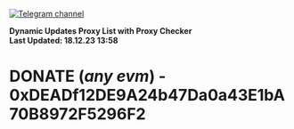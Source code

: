 [![Telegram channel](https://img.shields.io/endpoint?url=https://runkit.io/damiankrawczyk/telegram-badge/branches/master?url=https://t.me/n4z4v0d)](https://t.me/n4z4v0d) 

**Dynamic Updates Proxy List with Proxy Checker**  
**Last Updated: 18.12.23 13:58**

# DONATE (_any evm_) - 0xDEADf12DE9A24b47Da0a43E1bA70B8972F5296F2
